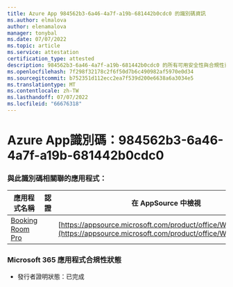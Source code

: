 ```yaml
---
title: Azure App 984562b3-6a46-4a7f-a19b-681442b0cdc0 的識別碼資訊
ms.author: elmalova
author: elenamalova
manager: tonybal
ms.date: 07/07/2022
ms.topic: article
ms.service: attestation
certification_type: attested
description: 984562b3-6a46-4a7f-a19b-681442b0cdc0 的所有可用安全性與合規性資訊。
ms.openlocfilehash: 7f298f32178c2f6f50d7b6c490982af5970e0d34
ms.sourcegitcommit: b752351d112ecc2ea7f539d200e6638a6a3034e5
ms.translationtype: MT
ms.contentlocale: zh-TW
ms.lasthandoff: 07/07/2022
ms.locfileid: "66676318"
---
```

# <a name="azure-app-id-984562b3-6a46-4a7f-a19b-681442b0cdc0"></a>Azure App識別碼：984562b3-6a46-4a7f-a19b-681442b0cdc0


### <a name="apps-associated-with-this-id"></a>與此識別碼相關聯的應用程式：
| **應用程式名稱** | **認證** | **在 AppSource 中檢視** |
|--------------|---------------|-----------------------|
| [Booking Room Pro](../forward/WA200003337.md) |  | [https://appsource.microsoft.com/product/office/WA200003337](https://appsource.microsoft.com/product/office/WA200003337) |

### <a name="microsoft-365-app-compliance-status"></a>Microsoft 365 應用程式合規性狀態
- 發行者證明狀態：已完成
